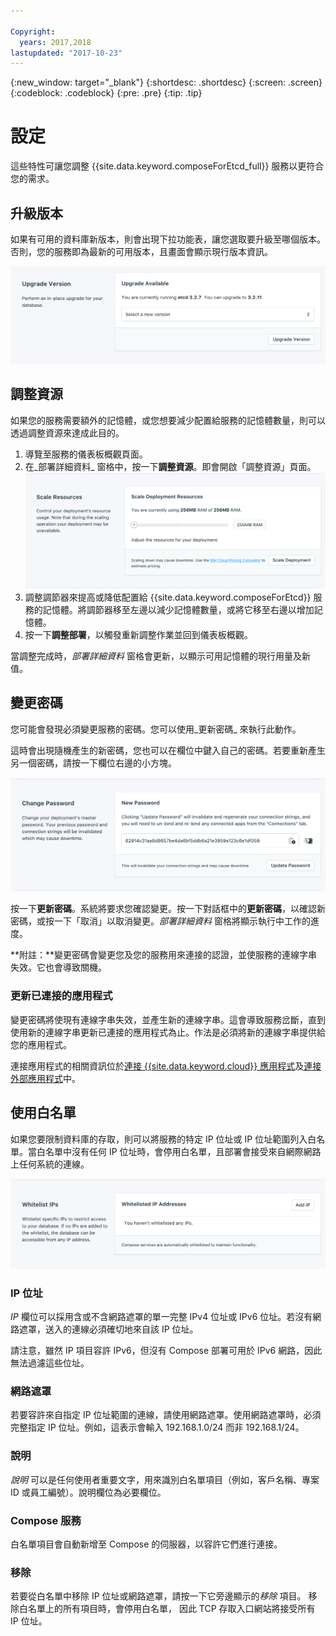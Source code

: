```yaml
---

Copyright:
  years: 2017,2018
lastupdated: "2017-10-23"
---
```


{:new_window: target="_blank"}
{:shortdesc: .shortdesc}
{:screen: .screen}
{:codeblock: .codeblock}
{:pre: .pre}
{:tip: .tip}

# 設定

這些特性可讓您調整 {{site.data.keyword.composeForEtcd_full}} 服務以更符合您的需求。


## 升級版本

如果有可用的資料庫新版本，則會出現下拉功能表，讓您選取要升級至哪個版本。否則，您的服務即為最新的可用版本，且畫面會顯示現行版本資訊。

![「版本」畫面](./images/etcd-version-show.png "「版本」畫面")


## 調整資源

如果您的服務需要額外的記憶體，或您想要減少配置給服務的記憶體數量，則可以透過調整資源來達成此目的。

1. 導覽至服務的儀表板概觀頁面。
2. 在_部署詳細資料_ 窗格中，按一下**調整資源**。即會開啟「調整資源」頁面。
    ![「調整資源」頁面](./images/etcd-scale-show.png "「調整資源」頁面")
3. 調整調節器來提高或降低配置給 {{site.data.keyword.composeForEtcd}} 服務的記憶體。將調節器移至左邊以減少記憶體數量，或將它移至右邊以增加記憶體。
4. 按一下**調整部署**，以觸發重新調整作業並回到儀表板概觀。 

當調整完成時，_部署詳細資料_ 窗格會更新，以顯示可用記憶體的現行用量及新值。


## 變更密碼

您可能會發現必須變更服務的密碼。您可以使用_更新密碼_ 來執行此動作。 

這時會出現隨機產生的新密碼，您也可以在欄位中鍵入自己的密碼。若要重新產生另一個密碼，請按一下欄位右邊的小方塊。 
  
![更新 Etcd 密碼](./images/etcd-update-password.png "自動密碼產生器")

按一下**更新密碼**。系統將要求您確認變更。按一下對話框中的**更新密碼**，以確認新密碼，或按一下「取消」以取消變更。_部署詳細資料_ 窗格將顯示執行中工作的進度。

**附註：**變更密碼會變更您及您的服務用來連接的認證，並使服務的連線字串失效。它也會導致關機。

### 更新已連接的應用程式
變更密碼將使現有連線字串失效，並產生新的連線字串。這會導致服務岔斷，直到使用新的連線字串更新已連接的應用程式為止。作法是必須將新的連線字串提供給您的應用程式。

連接應用程式的相關資訊位於[連接 {{site.data.keyword.cloud}} 應用程式](./connecting-bluemix-app.html)及[連接外部應用程式](./connecting-external.html)中。


## 使用白名單

如果您要限制資料庫的存取，則可以將服務的特定 IP 位址或 IP 位址範圍列入白名單。當白名單中沒有任何 IP 位址時，會停用白名單，且部署會接受來自網際網路上任何系統的連線。

![將 IP 列入白名單](./images/etcd-whitelist-show.png "白名單欄位。")

### IP 位址
*IP* 欄位可以採用含或不含網路遮罩的單一完整 IPv4 位址或 IPv6 位址。若沒有網路遮罩，送入的連線必須確切地來自該 IP 位址。 

請注意，雖然 IP 項目容許 IPv6，但沒有 Compose 部署可用於 IPv6 網路，因此無法過濾這些位址。

### 網路遮罩
若要容許來自指定 IP 位址範圍的連線，請使用網路遮罩。使用網路遮罩時，必須完整指定 IP 位址。例如，這表示會輸入 192.168.1.0/24 而非 192.168.1/24。

### 說明

*說明* 可以是任何使用者重要文字，用來識別白名單項目（例如，客戶名稱、專案 ID 或員工編號）。說明欄位為必要欄位。

### Compose 服務
白名單項目會自動新增至 Compose 的伺服器，以容許它們進行連接。

### 移除
若要從白名單中移除 IP 位址或網路遮罩，請按一下它旁邊顯示的*移除* 項目。
移除白名單上的所有項目時，會停用白名單， 因此 TCP 存取入口網站將接受所有 IP 位址。
